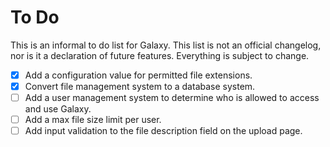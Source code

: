 # To Do

This is an informal to do list for Galaxy. This list is not an official changelog, nor is it a declaration of future features. Everything is subject to change.

- [X] Add a configuration value for permitted file extensions.
- [X] Convert file management system to a database system.
- [ ] Add a user management system to determine who is allowed to access and use Galaxy.
- [ ] Add a max file size limit per user.
- [ ] Add input validation to the file description field on the upload page.
